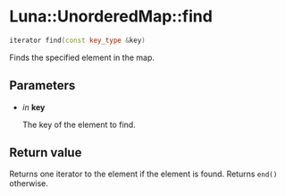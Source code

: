# Luna::UnorderedMap::find

```c++
iterator find(const key_type &key)
```

Finds the specified element in the map. 



## Parameters
* *in* **key**

    The key of the element to find. 

## Return value
Returns one iterator to the element if the element is found. Returns `end()` otherwise. 

